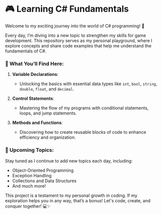 # 🎮 Learning C# Fundamentals

Welcome to my exciting journey into the world of C# programming! 🌟 

Every day, I’m diving into a new topic to strengthen my skills for game development. This repository serves as my personal playground, where I explore concepts and share code examples that help me understand the fundamentals of C#. 

### 🚀 What You’ll Find Here:

1. **Variable Declarations**: 
   - Unlocking the basics with essential data types like `int`, `bool`, `string`, `double`, `float`, and `decimal`. 

2. **Control Statements**: 
   - Mastering the flow of my programs with conditional statements, loops, and jump statements. 

3. **Methods and Functions**: 
   - Discovering how to create reusable blocks of code to enhance efficiency and organization.

### 📅 Upcoming Topics:
Stay tuned as I continue to add new topics each day, including:
- Object-Oriented Programming
- Exception Handling
- Collections and Data Structures
- And much more!

This project is a testament to my personal growth in coding. If my exploration helps you in any way, that’s a bonus! Let's code, create, and conquer together! 💻✨
